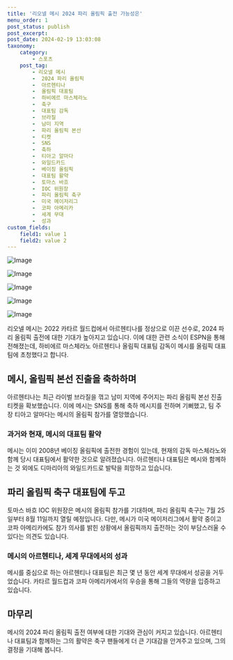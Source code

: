 ```yaml
---
title: '리오넬 메시 2024 파리 올림픽 출전 가능성은'
menu_order: 1
post_status: publish
post_excerpt: 
post_date: 2024-02-19 13:03:08
taxonomy:
    category:
        - 스포츠
    post_tag:
        - 리오넬 메시
        -  2024 파리 올림픽
        -  아르헨티나
        -  올림픽 대표팀
        -  하비에르 마스체라노
        -  축구
        -  대표팀 감독
        -  브라질
        -  남미 지역
        -  파리 올림픽 본선
        -  티켓
        -  SNS
        -  축하
        -  티아고 알마다
        -  와일드카드
        -  베이징 올림픽
        -  대표팀 활약
        -  토마스 바흐
        -  IOC 위원장
        -  파리 올림픽 축구
        -  미국 메이저리그
        -  코파 아메리카
        -  세계 무대
        -  성과
custom_fields:
    field1: value 1
    field2: value 2
---
```


![Image](https://imgnews.pstatic.net/image/477/2024/02/13/0000473324_001_20240213122803740.jpg?type=w647)

![Image](https://imgnews.pstatic.net/image/477/2024/02/13/0000473324_002_20240213122803788.jpg?type=w647)

![Image](https://imgnews.pstatic.net/image/477/2024/02/13/0000473324_003_20240213122803840.jpg?type=w647)

![Image](https://imgnews.pstatic.net/image/477/2024/02/13/0000473324_004_20240213122803904.jpg?type=w647)

![Image](https://imgnews.pstatic.net/image/477/2024/02/13/0000473324_005_20240213122803961.jpg?type=w647)

리오넬 메시는 2022 카타르 월드컵에서 아르헨티나를 정상으로 이끈 선수로, 2024 파리 올림픽 출전에 대한 기대가 높아지고 있습니다. 이에 대한 관련 소식이 ESPN을 통해 전해졌는데, 하비에르 마스체라노 아르헨티나 올림픽 대표팀 감독이 메시를 올림픽 대표팀에 초청했다고 합니다.
## 메시, 올림픽 본선 진출을 축하하며
아르헨티나는 최근 라이벌 브라질을 꺾고 남미 지역에 주어지는 파리 올림픽 본선 진출 티켓을 확보했습니다. 이에 메시는 SNS를 통해 축하 메시지를 전하며 기뻐했고, 팀 주장 티아고 알마다는 메시의 올림픽 참가를 열망했습니다.
### 과거와 현재, 메시의 대표팀 활약
메시는 이미 2008년 베이징 올림픽에 출전한 경험이 있는데, 현재의 감독 마스체라노와 함께 당시 대표팀에서 활약한 것으로 알려졌습니다. 아르헨티나 대표팀은 메시와 함께하는 것 외에도 디마리아의 와일드카드로 발탁을 희망하고 있습니다.
## 파리 올림픽 축구 대표팀에 두고
토마스 바흐 IOC 위원장은 메시의 올림픽 참가를 기대하며, 파리 올림픽 축구는 7월 25일부터 8월 11일까지 열릴 예정입니다. 다만, 메시가 미국 메이저리그에서 활약 중이고 코파 아메리카에도 참가 의사를 밝힌 상황에서 올림픽까지 출전하는 것이 부담스러울 수 있다는 의견도 있습니다.
### 메시의 아르헨티나, 세계 무대에서의 성과
메시를 중심으로 하는 아르헨티나 대표팀은 최근 몇 년 동안 세계 무대에서 성공을 거두었습니다. 카타르 월드컵과 코파 아메리카에서의 우승을 통해 그들의 역량을 입증하고 있습니다.
## 마무리
메시의 2024 파리 올림픽 출전 여부에 대한 기대와 관심이 커지고 있습니다. 아르헨티나 대표팀과 함께하는 그의 활약은 축구 팬들에게 더 큰 기대감을 안겨주고 있으며, 그의 결정을 기대해 봅니다.
